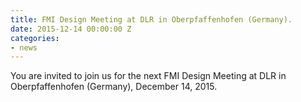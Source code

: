 ```yaml
---
title: FMI Design Meeting at DLR in Oberpfaffenhofen (Germany).
date: 2015-12-14 00:00:00 Z
categories:
- news
---
```


You are invited to join us for the next FMI Design Meeting at DLR in Oberpfaffenhofen (Germany), December 14, 2015.

